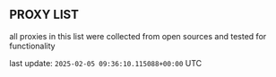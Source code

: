 ## PROXY LIST

all proxies in this list were collected from open sources and tested for functionality

last update: `2025-02-05 09:36:10.115088+00:00` UTC